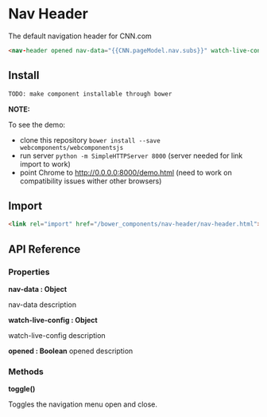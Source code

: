 # Nav Header
The default navigation header for CNN.com

```html
<nav-header opened nav-data="{{CNN.pageModel.nav.subs}}" watch-live-config="{{appConfig.watchLiveButton.link}}"></nav-header>
```

## Install

```bash
TODO: make component installable through bower
```

**NOTE:**

To see the demo:
- clone this repository
`bower install --save webcomponents/webcomponentsjs`
- run server `python -m SimpleHTTPServer 8000` (server needed for link import to work)
- point Chrome to http://0.0.0.0:8000/demo.html (need to work on compatibility issues wither other browsers)

## Import

```html
<link rel="import" href="/bower_components/nav-header/nav-header.html">
```

## API Reference

### Properties

**nav-data : Object**

nav-data description


**watch-live-config : Object**

watch-live-config description


**opened : Boolean**
opened description


### Methods

**toggle()**

Toggles the navigation menu open and close.

